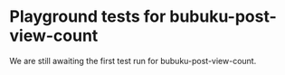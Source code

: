 # Playground tests for bubuku-post-view-count
We are still awaiting the first test run for bubuku-post-view-count.
